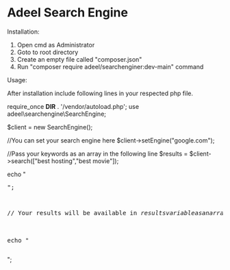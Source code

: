 # Adeel Search Engine
 
Installation:

1) Open cmd as Administrator
2) Goto to root directory
3) Create an empty file called "composer.json"
4) Run "composer require adeel/searchenginer:dev-main" command

Usage:

After installation include following lines in your respected php file.

require_once __DIR__ . '/vendor/autoload.php';
use adeel\searchengine\SearchEngine;

$client = new SearchEngine();

//You can set your search engine here
$client->setEngine("google.com");

//Pass your keywords as an array in the following line
$results = $client->search(["best hosting","best movie"]);

echo "<pre>";

// Your results will be available in $results variable as an array having the status of the operation and the data retrieved
var_dump($results); 

echo "</pre>";